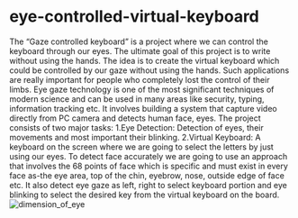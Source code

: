 # eye-controlled-virtual-keyboard
The “Gaze controlled keyboard” is a project where we can control the keyboard through our
eyes. The ultimate goal of this project is to write without using the hands. The idea is to create
the virtual keyboard which could be controlled by our gaze without using the hands. Such
applications are really important for people who completely lost the control of their limbs.
Eye gaze technology is one of the most significant techniques of modern science and can be used
in many areas like security, typing, information tracking etc. It involves building a system that
capture video directly from PC camera and detects human face, eyes.
The project consists of two major tasks:
1.Eye Detection: Detection of eyes, their movements and most important their blinking.
2.Virtual Keyboard: A keyboard on the screen where we are going to select the letters by
just using our eyes.
To detect face accurately we are going to use an approach that involves the 68 points of face
which is specific and must exist in every face as-the eye area, top of the chin, eyebrow, nose,
outside edge of face etc.
It also detect eye gaze as left, right to select keyboard portion and eye blinking to select the
desired key from the virtual keyboard on the board.
![dimension_of_eye](https://user-images.githubusercontent.com/115531569/232565764-90c0e060-38b4-4fe2-b916-2f46b05ab30d.PNG)
